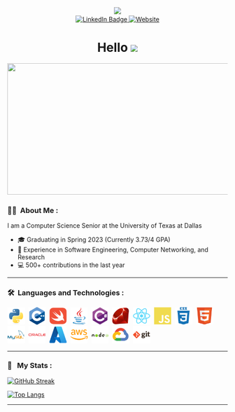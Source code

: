 <div id="header" align="center">
  <img src="https://images.squarespace-cdn.com/content/v1/5e5ae71a84c054209740dee2/1599154214047-CKM89ZQMQTQBBUNCBYI3/090320_Final.gif" width="150"/>
</div>

<div id="badges" align="center">
  <a href="https://www.linkedin.com/in/linusfackler" target="_blank">
    <img src="https://img.shields.io/badge/LinkedIn-blue?style=for-the-badge&logo=linkedin&logoColor=white" alt="LinkedIn Badge"/>
  </a>
  <a href="https://www.linusfackler.com" target="_blank">
    <img src="https://img.shields.io/badge/-Portfolio%20Website-000e40?style=for-the-badge&" alt="Website"/>
  </a>
</div>

<h1 align="center">Hello <img src="https://media.giphy.com/media/hvRJCLFzcasrR4ia7z/giphy.gif" width="40"></h1>

<p align="center"><img src="https://thumbs.gfycat.com/WideDeadlyAngelfish-max-1mb.gif" width="600" height="300"/></p>

### :man_technologist: &nbsp;About Me :

I am a Computer Science Senior at the University of Texas at Dallas

- 🎓 Graduating in Spring 2023 (Currently 3.73/4 GPA)
- 🔧 Experience in Software Engineering, Computer Networking, and Research
- 💻 500+ contributions in the last year

---

### 🛠 &nbsp;Languages and Technologies :

<p>
<img src="https://github.com/devicons/devicon/blob/master/icons/python/python-original.svg" title="Python" alt="Python" width="40" height="40"/>&nbsp;
<img src="https://github.com/devicons/devicon/blob/master/icons/cplusplus/cplusplus-original.svg" title="C++" alt="C++" width="40" height="40"/>&nbsp;
<img src="https://github.com/devicons/devicon/blob/master/icons/swift/swift-original.svg" title="Swift" alt="Swift" width="40" height="40"/>&nbsp;
<img src="https://github.com/devicons/devicon/blob/master/icons/java/java-original.svg" title="Java" alt="Java" width="40" height="40"/>&nbsp;
<img src="https://github.com/devicons/devicon/blob/master/icons/csharp/csharp-original.svg" title="C#" alt="C#" width="40" height="40"/>&nbsp;
<img src="https://github.com/devicons/devicon/blob/master/icons/ruby/ruby-original.svg" title="Ruby" alt="Ruby" width="40" height="40"/>&nbsp;
<img src="https://github.com/devicons/devicon/blob/master/icons/react/react-original.svg" title="React" alt="React" width="40" height="40"/>&nbsp;
<img src="https://github.com/devicons/devicon/blob/master/icons/javascript/javascript-plain.svg" title="JavaScript" alt="JavaScript" width="40" height="40"/>&nbsp;
<img src="https://github.com/devicons/devicon/blob/master/icons/css3/css3-plain-wordmark.svg"  title="CSS3" alt="CSS" width="40" height="40"/>&nbsp;
<img src="https://github.com/devicons/devicon/blob/master/icons/html5/html5-original.svg" title="HTML5" alt="HTML" width="40" height="40"/>&nbsp;
<img src="https://github.com/devicons/devicon/blob/master/icons/mysql/mysql-original-wordmark.svg" title="MySQL"  alt="MySQL" width="40" height="40"/>&nbsp;
<img src="https://github.com/devicons/devicon/blob/master/icons/oracle/oracle-original.svg" title="Oracle" alt="Oracle" width="40" height="40"/>&nbsp;
<img src="https://github.com/devicons/devicon/blob/master/icons/azure/azure-original.svg" title="Azure"  alt="Azure" width="40" height="40"/>&nbsp;
<img src="https://github.com/devicons/devicon/blob/master/icons/amazonwebservices/amazonwebservices-plain-wordmark.svg" title="AWS" alt="AWS" width="40" height="40"/>&nbsp;
<img src="https://github.com/devicons/devicon/blob/master/icons/nodejs/nodejs-original-wordmark.svg" title="NodeJS" alt="NodeJS" width="40" height="40"/>&nbsp;
<img src="https://github.com/devicons/devicon/blob/master/icons/googlecloud/googlecloud-original.svg" title="GCP"  alt="GCP" width="40" height="40"/>&nbsp;
<img src="https://github.com/devicons/devicon/blob/master/icons/git/git-original-wordmark.svg" title="Git" **alt="Git" width="40" height="40"/>&nbsp;
</p>

---

### 📓 &nbsp; My Stats :
[![GitHub Streak](https://github-readme-streak-stats.herokuapp.com?user=linusfackler&theme=elegant)](https://git.io/streak-stats)

[![Top Langs](https://github-readme-stats.vercel.app/api/top-langs/?username=linusfackler&hide=html,jupyter%20notebook&layout=compact&theme=algolia)](https://github.com/anuraghazra/github-readme-stats)

---
